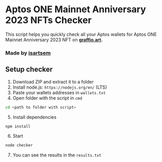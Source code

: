 # Aptos ONE Mainnet Anniversary 2023 NFTs Checker

This script helps you quickly check all your Aptos wallets for Aptos ONE Mainnet Anniversary 2023 NFT on <b>[graffio.art](https://graffio.art/).</b>

### Made by <b>[isartsem](https://t.me/isartem)</b>

## Setup checker

1) Download ZIP and extract it to a folder
2) Install node.js: `https://nodejs.org/en/` (LTS)
3) Paste your wallets addresses in `wallets.txt`
4) Open folder with the script in `cmd`
```bash
cd <path to folder with script>
```
5) Install dependencies
```bash
npm install
```
6) Start
```bash
node checker
```
7) You can see the results in the `results.txt`